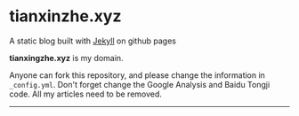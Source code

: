 # tianxinzhe.xyz

A static blog built with [Jekyll][] on github pages

**tianxingzhe.xyz** is my domain.

Anyone can fork this repository, and please change the information in `_config.yml`. Don't forget change the Google Analysis and Baidu Tongji code. All my articles need to be removed.

---

[Jekyll]: http://jekyllrb.com
